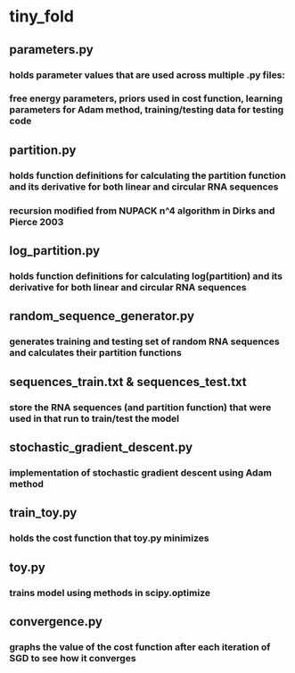 # tiny_fold

## parameters.py
### holds parameter values that are used across multiple .py files:
### free energy parameters, priors used in cost function, learning parameters for Adam method, training/testing data for testing code

## partition.py
### holds function definitions for calculating the partition function and its derivative for both linear and circular RNA sequences
### recursion modified from NUPACK n^4 algorithm in Dirks and Pierce 2003

## log_partition.py
### holds function definitions for calculating log(partition) and its derivative for both linear and circular RNA sequences

## random_sequence_generator.py
### generates training and testing set of random RNA sequences and calculates their partition functions

## sequences_train.txt & sequences_test.txt
### store the RNA sequences (and partition function) that were used in that run to train/test the model

## stochastic_gradient_descent.py
### implementation of stochastic gradient descent using Adam method

## train_toy.py
### holds the cost function that toy.py minimizes

## toy.py
### trains model using methods in scipy.optimize

## convergence.py
### graphs the value of the cost function after each iteration of SGD to see how it converges
